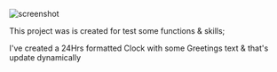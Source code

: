 ![screenshot]('images/MomentumProject.jpg')

This project was is created for test some functions & skills;

I've created a 24Hrs formatted Clock with some Greetings text & that's update dynamically
